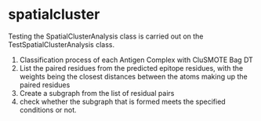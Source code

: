 # spatialcluster
Testing the SpatialClusterAnalysis class is carried out on the TestSpatialClusterAnalysis class.
1. Classification process of each Antigen Complex with CluSMOTE Bag DT
2. List the paired residues from the predicted epitope residues, with the weights being the closest distances between the atoms making up the paired residues
3. Create a subgraph from the list of residual pairs
4. check whether the subgraph that is formed meets the specified conditions or not. 
